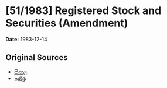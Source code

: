 # [51/1983] Registered Stock and Securities (Amendment)

**Date:** 1983-12-14

## Original Sources

- [සිංහල](https://documents.gov.lk/view/acts/1983/12/51-1983_S.pdf)
- [தமிழ்](https://documents.gov.lk/view/acts/1983/12/51-1983_T.pdf)

